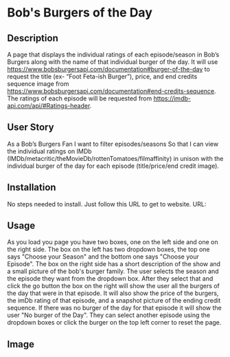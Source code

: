 # Bob's Burgers of the Day

## Description

A page that displays the individual ratings of each episode/season in Bob’s Burgers along with the name of that individual burger of the day. It will use https://www.bobsburgersapi.com/documentation#burger-of-the-day to request the title (ex- “Foot Feta-ish Burger”), price, and end credits sequence image from https://www.bobsburgersapi.com/documentation#end-credits-sequence. The ratings of each episode will be requested from https://imdb-api.com/api/#Ratings-header.

## User Story

As a Bob’s Burgers Fan
I want to filter episodes/seasons 
So that I can view the individual ratings on IMDb 
(IMDb/metacritic/theMovieDb/rottenTomatoes/filmaffinity) in unison with the individual burger of the day for each episode (title/price/end credit image).

## Installation

No steps needed to install. Just follow this URL to get to website.
URL: 

## Usage

As you load you page you have two boxes, one on the left side and one on the right side. The box on the left has two dropdown boxes, the top one says "Choose your Season" and the bottom 
one says "Choose your Episode". The box on the right side has a short description of the show and a small picture of the bob's burger family. The user selects the season and the episode 
they want from the dropdown box. After they select that and click the go button the box on the right will show the user all the burgers of the day that were in that episode. It will also 
show the price of the burgers, the imDb rating of that episode, and a snapshot picture of the ending credit sequence. If there was no burger of the day for that episode it will show the 
user "No burger of the Day". They can select another episode using the dropdown boxes or click the burger on the top left corner to reset the page.


## Image
